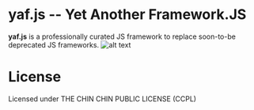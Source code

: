 yaf.js -- Yet Another Framework.JS
===

**yaf.js** is a professionally curated JS framework to replace soon-to-be deprecated JS frameworks.
![alt text](https://i.imgur.com/92XRHer.jpg "fap")

License
===
Licensed under THE CHIN CHIN PUBLIC LICENSE (CCPL)
